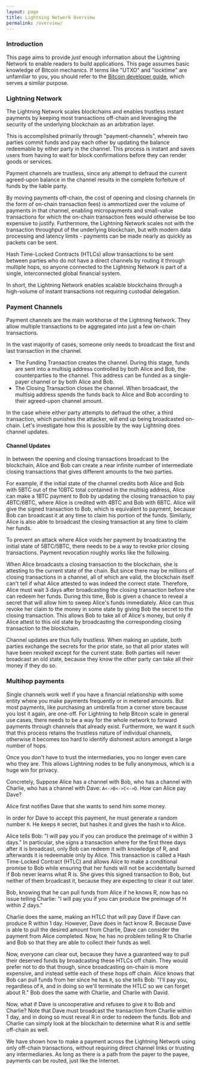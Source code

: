 ```yaml
---
layout: page
title: Lightning Network Overview
permalink: /overview/
---
```


### Introduction

This page aims to provide *just* enough information about the Lightning Network
to enable readers to build applications. This page assumes basic knowledge of
Bitcoin mechanics. If terms like "UTXO" and "locktime" are unfamiliar to you,
you should refer to the [Bitcoin developer
guide](https://bitcoin.org/en/developer-guide), which serves a similar purpose.

### Lightning Network

The Lightning Network scales blockchains and enables trustless instant payments
by keeping most transactions off-chain and leveraging the security of the
underlying blockchain as an arbitration layer.

This is accomplished primarily through "payment-channels", wherein two parties
commit funds and pay each other by updating the balance redeemable by either
party in the channel. This process is instant and saves users from having to
wait for block confirmations before they can render goods or services.

Payment channels are trustless, since any attempt to defraud the current
agreed-upon balance in the channel results in the complete forfeiture of funds
by the liable party.

By moving payments off-chain, the cost of opening and closing channels (in the
form of on-chain transaction fees) is ammortized over the volume of payments in
that channel, enabling micropayments and small-value transactions for which the
on-chain transaction fees would otherwise be too expensive to justify.
Furthermore, the Lightning Network scales not with the transaction throughput of
the underlying blockchain, but with modern data processing and latency limits -
payments can be made nearly as quickly as packets can be sent.

Hash Time-Locked Contracts (HTLCs) allow transactions to be sent between parties
who do not have a direct channels by routing it through multiple hops, so anyone
connected to the Lightning Network is part of a single, interconnected global
financial system.

In short, the Lightning Network enables scalable blockchains through a
high-volume of instant transactions not requiring custodial delegation.

### Payment Channels

Payment channels are the main workhorse of the Lightning Network. They allow
multiple transactions to be aggregated into just a few on-chain transactions.

In the vast majority of cases, someone only needs to broadcast the first and
last transaction in the channel.
- The Funding Transaction creates the channel. During this stage, funds
  are sent into a multisig address controlled by both Alice and Bob, the
  counterparties to the channel. This address can be funded as a single-payer
  channel or by both Alice and Bob.
- The Closing Transaction closes the channel. When broadcast, the multisig
  address spends the funds back to Alice and Bob according to their agreed-upon
  channel amount.

In the case where either party attempts to defraud the other, a third
transaction, which punishes the attacker, will end up being broadcasted
on-chain. Let's investigate how this is possible by the way Lightning does
channel updates.

#### Channel Updates

In between the opening and closing transactions broadcast to the blockchain,
Alice and Bob can create a near infinite number of intermediate closing
transactions that gives different amounts to the two parties.

For example, if the initial state of the channel credits both Alice and Bob with
5BTC out of the 10BTC total contained in the multisig address, Alice can make a
1BTC payment to Bob by updating the closing transaction to pay 4BTC/6BTC, where
Alice is credited with 4BTC and Bob with 6BTC. Alice will give the signed
transaction to Bob, which is equivalent to payment, because Bob can broadcast it
at any time to claim his portion of the funds. Similarly, Alice is also able to
broadcast the closing transaction at any time to claim her funds.

To prevent an attack where Alice voids her payment by broadcasting the initial
state of 5BTC/5BTC, there needs to be a way to revoke prior closing
transactions. Payment revocation roughly works like the following.

When Alice broadcasts a closing transaction to the blockchain, she is attesting
to the current state of the chain. But since there may be millions of closing
transactions in a channel, all of which are valid, the blockchain itself can't
tell if what Alice attested to was indeed the correct state. Therefore, Alice
must wait 3 days after broadcasting the closing transaction before she can
redeem her funds. During this time, Bob is given a chance to reveal a secret
that will allow him to sweep Alice's funds immediately. Alice can thus revoke
her claim to the money in some state by giving Bob the secret to the closing
transaction. This allows Bob to take all of Alice's money, but only if Alice
attest to this old state by broadcasting the corresponding closing transaction
to the blockchain.

Channel updates are thus fully trustless. When making an update, both parties
exchange the secrets for the prior state, so that all prior states will have
been revoked except for the current state. Both parties will never broadcast an
old state, because they know the other party can take all their money if they
do so.

### Multihop payments

Single channels work well if you have a financial relationship with some entity
where you make payments frequently or in metered amounts. But most payments,
like purchasing an umbrella from a corner store because you lost it again, are
one-off. For Lightning to help Bitcoin scale in general use cases, there needs
to be a way for the whole network to forward payments through channels that
already exist. Furthermore, we want it such that this process retains the
trustless nature of individual channels, otherwise it becomes too hard to
identify dishonest actors amongst a large number of hops.

Once you don't have to trust the intermediaries, you no longer even care who
they are. This allows Lightning nodes to be fully anonymous, which is a huge win
for privacy.

Concretely, Suppose Alice has a channel with Bob, who has a channel with
Charlie, who has a channel with Dave: `A<->B<->C<->D`. How can
Alice pay Dave? 

Alice first notifies Dave that she wants to send him some money.

In order for Dave to accept this payment, he must generate a random number `R`.
He keeps `R` secret, but hashes it and gives the hash `H` to Alice.

Alice tells Bob: "I will pay you if you can produce the preimage of `H` within 3
days." In particular, she signs a transaction where for the first three days
after it is broadcast, only Bob can redeem it with knowledge of R, and
afterwards it is redeemable only by Alice. This transaction is called a Hash
Time-Locked Contract (HTLC) and allows Alice to make a conditional promise to
Bob while ensuring that her funds will not be accidentally burned if Bob never
learns what R is. She gives this signed transaction to Bob, but neither of them
broadcast it, because they are expecting to clear it out later.

Bob, knowing that he can pull funds from Alice if he knows R, now has no issue
telling Charlie: "I will pay you if you can produce the preimage of H within *2*
days."

Charlie does the same, making an HTLC that will pay Dave if Dave can produce R
within 1 day. However, Dave does in fact know R. Because Dave is able to pull
the desired amount from Charlie, Dave can consider the payment from Alice
completed. Now, he has no problem telling R to Charlie and Bob so that they are
able to collect their funds as well.

Now, everyone can clear out, because they have a guaranteed way to pull their
deserved funds by broadcasting these HTLCs off chain. They would prefer not to
do that though, since broadcasting on-chain is more expensive, and instead
settle each of these hops off chain. Alice knows that Bob can pull funds from
her since he has `R`, so she tells Bob: "I'll pay you, regardless of `R`, and in
doing so we'll terminate the HTLC so we can forget about R." Bob does the same
with Charlie, and Charlie with David.

Now, what if Dave is uncooperative and refuses to give `R` to Bob and Charlie?
Note that Dave must broadcast the transaction from Charlie within 1 day, and in
doing so must reveal R in order to redeem the funds. Bob and Charlie can simply
look at the blockchain to determine what R is and settle off-chain as well.

We have shown how to make a payment across the Lightning Network using only
off-chain transactions, without requiring direct channel links or trusting any
intermediaries. As long as there is a path from the payer to the payee, payments
can be routed, just like the Internet.
